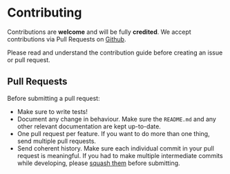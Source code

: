 # Contributing

Contributions are **welcome** and will be fully **credited**. We accept contributions via Pull Requests on [Github](https://github.com/Elhebert/laravel-mix-sri).

Please read and understand the contribution guide before creating an issue or pull request.

## Pull Requests

Before submitting a pull request:
- Make sure to write tests!
- Document any change in behaviour. Make sure the `README.md` and any other relevant documentation are kept up-to-date.
- One pull request per feature. If you want to do more than one thing, send multiple pull requests.
- Send coherent history. Make sure each individual commit in your pull request is meaningful. If you had to make multiple intermediate commits while developing, please [squash them](http://www.git-scm.com/book/en/v2/Git-Tools-Rewriting-History#Changing-Multiple-Commit-Messages) before submitting.
